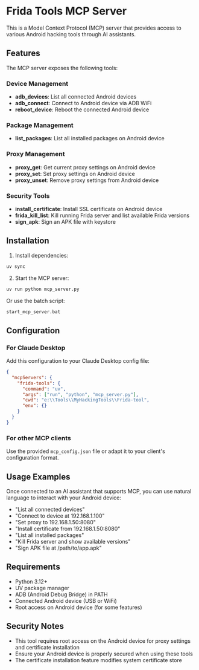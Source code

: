 # Frida Tools MCP Server

This is a Model Context Protocol (MCP) server that provides access to various Android hacking tools through AI assistants.

## Features

The MCP server exposes the following tools:

### Device Management
- **adb_devices**: List all connected Android devices
- **adb_connect**: Connect to Android device via ADB WiFi
- **reboot_device**: Reboot the connected Android device

### Package Management
- **list_packages**: List all installed packages on Android device

### Proxy Management
- **proxy_get**: Get current proxy settings on Android device
- **proxy_set**: Set proxy settings on Android device
- **proxy_unset**: Remove proxy settings from Android device

### Security Tools
- **install_certificate**: Install SSL certificate on Android device
- **frida_kill_list**: Kill running Frida server and list available Frida versions
- **sign_apk**: Sign an APK file with keystore

## Installation

1. Install dependencies:
```bash
uv sync
```

2. Start the MCP server:
```bash
uv run python mcp_server.py
```

Or use the batch script:
```bash
start_mcp_server.bat
```

## Configuration

### For Claude Desktop

Add this configuration to your Claude Desktop config file:

```json
{
  "mcpServers": {
    "frida-tools": {
      "command": "uv",
      "args": ["run", "python", "mcp_server.py"],
      "cwd": "e:\\Tools\\MyHackingTools\\Frida-tool",
      "env": {}
    }
  }
}
```

### For other MCP clients

Use the provided `mcp_config.json` file or adapt it to your client's configuration format.

## Usage Examples

Once connected to an AI assistant that supports MCP, you can use natural language to interact with your Android device:

- "List all connected devices"
- "Connect to device at 192.168.1.100"
- "Set proxy to 192.168.1.50:8080"
- "Install certificate from 192.168.1.50:8080"
- "List all installed packages"
- "Kill Frida server and show available versions"
- "Sign APK file at /path/to/app.apk"

## Requirements

- Python 3.12+
- UV package manager
- ADB (Android Debug Bridge) in PATH
- Connected Android device (USB or WiFi)
- Root access on Android device (for some features)

## Security Notes

- This tool requires root access on the Android device for proxy settings and certificate installation
- Ensure your Android device is properly secured when using these tools
- The certificate installation feature modifies system certificate store
